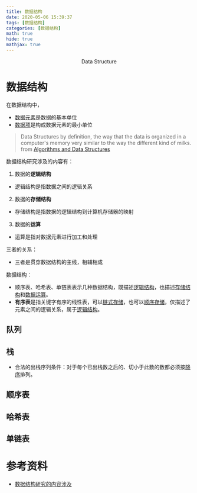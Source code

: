 ```yaml
---
title: 数据结构
date: 2020-05-06 15:39:37
tags: [数据结构]
categories: [数据结构]
math: true
hide: true
mathjax: true
---
```


<center>Data Structure</center>
<!--more-->

# 数据结构

在数据结构中，
- <u>数据元素</u>是数据的基本单位
- <u>数据项</u>是构成数据元素的最小单位

> Data Structures by definition, the way that the data is organized in a computer's memory very similar to the way the different kind of milks. 
from [Algorithms and Data Structures](https://courses.edx.org/courses/course-v1:Microsoft+DEV285x+3T2019/course/) 


数据结构研究涉及的内容有：
1. 数据的**逻辑结构**
 - 逻辑结构是指数据之间的逻辑关系
2. 数据的**存储结构**
 - 存储结构是指数据的逻辑结构到计算机存储器的映射
3. 数据的**运算**
 - 运算是指对数据元素进行加工和处理

三者的关系：
- 三者是贯穿数据结构的主线，相辅相成

数据结构：
- 顺序表、哈希表、单链表表示几种数据结构，既描述<u>逻辑结构</u>，也描述<u>存储结构</u>和<u>数据运算</u>。
- **有序表**是指关键字有序的线性表，可以<u>链式存储</u>，也可以<u>顺序存储</u>，仅描述了元素之间的逻辑关系，属于<u>逻辑结构</u>。

## 队列

## 栈
- 合法的出栈序列条件：对于每个已出栈数之后的、切小于此数的数都必须按<u>降序</u>排列。

## 顺序表

## 哈希表

## 单链表


# 参考资料
- [数据结构研究的内容涉及](https://m.php.cn/faq/433878.html)
